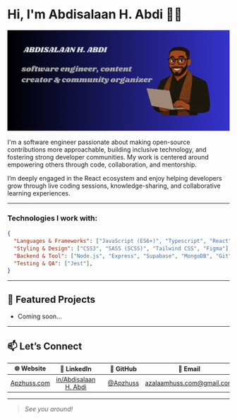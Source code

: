 # Hi, I'm Abdisalaan H. Abdi 👋🏾 

<img src="https://raw.githubusercontent.com/ApzHuss/ApzHuss/refs/heads/main/cover.png" alt="banner that says APZHUSS - software engineer, content creator and community organizer alongside a cartoon illustration of APZ.">

I'm a software engineer passionate about making open-source contributions more approachable, building inclusive technology, and fostering strong developer communities. My work is centered around empowering others through code, collaboration, and mentorship.

I’m deeply engaged in the React ecosystem and enjoy helping developers grow through live coding sessions, knowledge-sharing, and collaborative learning experiences.

---


### Technologies I work with:

```json
{
  "Languages & Frameworks": ["JavaScript (ES6+)", "Typescript", "React", "Next.js"],
  "Styling & Design": ["CSS3", "SASS (SCSS)", "Tailwind CSS", "Figma"], 
  "Backend & Tool": ["Node.js", "Express", "Supabase", "MongoDB", "Git"],
  "Testing & QA": ["Jest"],
}
```

---


## 🚀 Featured Projects

- Coming soon... 

---

## 📫 Let’s Connect

| 🌐 Website | 💼 LinkedIn | | 🐙 GitHub | 📧 Email |
| :----------: | :--------: | :--------: | :-------: | :------: |
| [Apzhuss.com](#) | [in/Abdisalaan H. Abdi](https://www.linkedin.com/in/abdisalaan-hussein-abdi-34057436b/) | | [@Apzhuss](https://apzhussdev.vercel.app/) | [azalaamhuss.com@gmail.com](mailto:azalaamhuss@gamail.com) 

---

> *See you around!*
